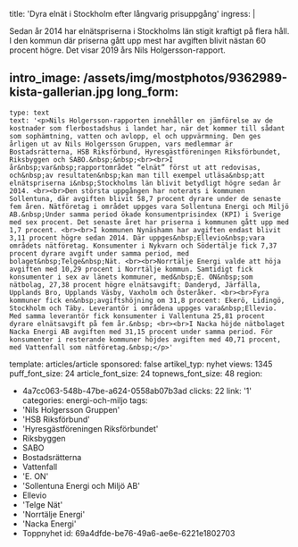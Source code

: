 title: 'Dyra elnät i Stockholm efter långvarig prisuppgång'
ingress: |
  <p>Sedan år 2014 har elnätspriserna i Stockholms län stigit kraftigt på flera håll. I den kommun där priserna gått upp mest har avgiften blivit nästan 60 procent högre. Det visar 2019 års Nils Holgersson-rapport.
  </p>
  
intro_image: /assets/img/mostphotos/9362989-kista-gallerian.jpg
long_form:
  -
    type: text
    text: '<p>Nils Holgersson-rapporten innehåller en jämförelse av de kostnader som flerbostadshus i landet har, när det kommer till sådant som sophämtning, vatten och avlopp, el och uppvärmning. Den ges årligen ut av Nils Holgersson Gruppen, vars medlemmar är Bostadsrätterna, HSB Riksförbund, Hyresgästföreningen Riksförbundet, Riksbyggen och SABO.&nbsp;&nbsp;<br><br>I år&nbsp;var&nbsp;rapportområdet “elnät” först ut att redovisas, och&nbsp;av resultaten&nbsp;kan man till exempel utläsa&nbsp;att elnätspriserna i&nbsp;Stockholms län blivit betydligt högre sedan år 2014. <br><br>Den största uppgången har noterats i kommunen Sollentuna, där avgiften blivit 58,7 procent dyrare under de senaste fem åren. Nätföretag i området uppges vara Sollentuna Energi och Miljö AB.&nbsp;Under samma period ökade konsumentprisindex (KPI) i Sverige med sex procent. Det senaste året har priserna i kommunen gått upp med 1,7 procent. <br><br>I kommunen Nynäshamn har avgiften endast blivit 3,11 procent högre sedan 2014. Där uppges&nbsp;Ellevio&nbsp;vara områdets nätföretag. Konsumenter i Nykvarn och Södertälje fick 7,37 procent dyrare avgift under samma period, med bolaget&nbsp;Telge&nbsp;Nät. <br><br>Norrtälje Energi valde att höja avgiften med 10,29 procent i Norrtälje kommun. Samtidigt fick konsumenter i sex av länets kommuner, med&nbsp;E. ON&nbsp;som nätbolag, 27,38 procent högre elnätsavgift: Danderyd, Järfälla, Upplands Bro, Upplands Väsby, Vaxholm och Österåker. <br><br>Fyra kommuner fick en&nbsp;avgiftshöjning om 31,8 procent: Ekerö, Lidingö, Stockholm och Täby. Leverantör i områdena uppges vara&nbsp;Ellevio. Med samma leverantör fick konsumenter i Vallentuna 25,81 procent dyrare elnätsavgift på fem år.&nbsp; <br><br>I Nacka höjde nätbolaget Nacka Energi AB avgiften med 31,15 procent under samma period. För konsumenter i resterande kommuner höjdes avgiften med 40,71 procent, med Vattenfall som nätföretag.&nbsp;</p>'
template: articles/article
sponsored: false
artikel_typ: nyhet
views: 1345
puff_font_size: 24
article_font_size: 24
topnews_font_size: 48
region:
  - 4a7cc063-548b-47be-a624-0558ab07b3ad
clicks: 22
link: '1'
categories: energi-och-miljo
tags:
  - 'Nils Holgersson Gruppen'
  - 'HSB Riksförbund'
  - 'Hyresgästföreningen Riksförbundet'
  - Riksbyggen
  - SABO
  - Bostadsrätterna
  - Vattenfall
  - 'E. ON'
  - 'Sollentuna Energi och Miljö AB'
  - Ellevio
  - 'Telge Nät'
  - 'Norrtälje Energi'
  - 'Nacka Energi'
  - Toppnyhet
id: 69a4dfde-be76-49a6-ae6e-6221e1802703
